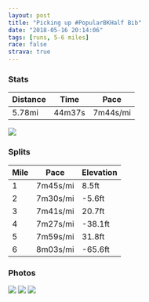 ```yaml
---
layout: post
title: "Picking up #PopularBKHalf Bib"
date: "2018-05-16 20:14:06"
tags: [runs, 5-6 miles]
race: false
strava: true
---
```


### Stats

| Distance | Time | Pace |
|----------|------|------|
|5.78mi|44m37s|7m44s/mi|

<img src='https://maps.googleapis.com/maps/api/staticmap?maptype=roadmap&path=enc:a{hwFzocbMnNj_Cc@}BxBuA~@|BYlMqElAlBd`@aC~Ah@jO{BbAxA~ZwBvAHtK{B~@n@vJcCtATrGkCj@pA|]_ClUiC|Nk\thAwDnEoMrEwAvc@j@fAsKreAuHwBiKgIwDc@_BpE}CkA&key=AIzaSyC1MId7bFpkLXNAaYhBSTb8jLyiSqzbDtM&size=800x800&markers=color:yellow|label:S|40.68289,-73.91502&markers=color:green|label:F|40.699889999999996,-73.99852999999997'>

### Splits

| Mile | Pace | Elevation |
|------|------|-----------|
|1|7m45s/mi|8.5ft|
|2|7m30s/mi|-5.6ft|
|3|7m41s/mi|20.7ft|
|4|7m27s/mi|-38.1ft|
|5|7m59s/mi|31.8ft|
|6|8m03s/mi|-65.6ft|

### Photos
<img src='https://dgtzuqphqg23d.cloudfront.net/M8pq2xfRLKLAeNzHORse0hE9qome3OBzzyMA7pKEvI8-575x768.jpg'>

<img src='https://dgtzuqphqg23d.cloudfront.net/wmWYzfqVay6GMMk-8RUgOiAph96RXc4AIARbUIBNHhw-768x576.jpg'>

<img src='https://dgtzuqphqg23d.cloudfront.net/D27HUfyDAuIpo9xYSDeoFtQzCnElhka9QHJAa8yHkxU-576x768.jpg'>
